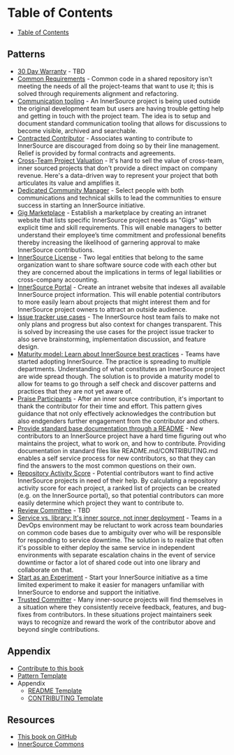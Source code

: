 <!--
Do not edit toc.md directly!!!
Instead edit toc_template.md
-->

<!--
  GOTCHA !!!
  Paths in here are relative to this file, and not relative to the root specified in .gitbook.yaml.
-->

# Table of Contents

* [Table of Contents](../book/toc.md)

## Patterns

* [30 Day Warranty](../patterns/2-structured/30-day-warranty.md) - TBD
* [Common Requirements](../patterns/2-structured/common-requirements.md) - Common code in a shared repository isn't meeting the needs of all the project-teams that want to use it; this is solved through requirements alignment and refactoring.
* [Communication tooling](../patterns/2-structured/project-setup/communication-tooling.md) - An InnerSource project is being used outside the original development team but users are having trouble getting help and getting in touch with the project team. The idea is to setup and document standard communication tooling that allows for discussions to become visible, archived and searchable.
* [Contracted Contributor](../patterns/2-structured/contracted-contributor.md) - Associates wanting to contribute to InnerSource are discouraged from doing so by their line management. Relief is provided by formal contracts and agreements.
* [Cross-Team Project Valuation](../patterns/2-structured/crossteam-project-valuation.md) - It's hard to sell the value of cross-team, inner sourced projects that don't provide a direct impact on company revenue. Here's a data-driven way to represent your project that both articulates its value and amplifies it.
* [Dedicated Community Manager](../patterns/2-structured/dedicated-community-leader.md) - Select people with both communications and technical skills to lead the communities to ensure success in starting an InnerSource initiative.
* [Gig Marketplace](../patterns/2-structured/gig-marketplace.md) - Establish a marketplace by creating an intranet website that lists specific InnerSource project needs as "Gigs" with explicit time and skill requirements.  This will enable managers to better understand their employee’s time commitment and professional benefits thereby increasing the likelihood of garnering approval to make InnerSource contributions.
* [InnerSource License](../patterns/2-structured/innersource-license.md) - Two legal entities that belong to the same organization want to share software source code with each other but they are concerned about the implications in terms of legal liabilities or cross-company accounting.
* [InnerSource Portal](../patterns/2-structured/innersource-portal.md) - Create an intranet website that indexes all available InnerSource project information. This will enable potential contributors to more easily learn about projects that might interest them and for InnerSource project owners to attract an outside audience.
* [Issue tracker use cases](../patterns/2-structured/project-setup/issue-tracker.md) - The InnerSource host team fails to make not only plans and progress but also context for changes transparent. This is solved by increasing the use cases for the project issue tracker to also serve brainstorming, implementation discussion, and feature design.
* [Maturity model: Learn about InnerSource best practices](../patterns/2-structured/maturity-model.md) - Teams have started adopting InnerSource. The practice is spreading to multiple departments. Understanding of what constitutes an InnerSource project are wide spread though. The solution is to provide a maturity model to allow for teams to go through a self check and discover patterns and practices that they are not yet aware of.
* [Praise Participants](../patterns/2-structured/praise-participants.md) - After an inner source contribution, it's important to thank the contributor for their time and effort. This pattern gives guidance that not only effectively acknowledges the contribution but also endgenders further engagement from the contributor and others.
* [Provide standard base documentation through a README](../patterns/2-structured/project-setup/base-documentation.md) - New contributors to an InnerSource project have a hard time figuring out who maintains the project, what to work on, and how to contribute. Providing documentation in standard files like README.md/CONTRIBUTING.md enables a self service process for new contributors, so that they can find the answers to the most common questions on their own.
* [Repository Activity Score](../patterns/2-structured/repository-activity-score.md) - Potential contributors want to find active InnerSource projects in need of their help. By calculating a repository activity score for each project, a ranked list of projects can be created (e.g. on the InnerSource portal), so that potential contributors can more easily determine which project they want to contribute to.
* [Review Committee](../patterns/2-structured/review-committee.md) - TBD
* [Service vs. library: It's inner source, not inner deployment](../patterns/2-structured/service-vs-library.md) - Teams in a DevOps environment may be reluctant to work across team boundaries on common code bases due to ambiguity over who will be responsible for responding to service downtime. The solution is to realize that often it's possible to either deploy the same service in independent environments with separate escalation chains in the event of service downtime or factor a lot of shared code out into one library and collaborate on that.
* [Start as an Experiment](../patterns/2-structured/start-as-experiment.md) - Start your InnerSource initiative as a time limited experiment to make it easier for managers unfamiliar with InnerSource to endorse and support the initiative.
* [Trusted Committer](../patterns/2-structured/trusted-committer.md) - Many inner-source projects will find themselves in a situation where they consistently receive feedback, features, and bug-fixes from contributors. In these situations project maintainers seek ways to recognize and reward the work of the contributor above and beyond single contributions.

## Appendix

* [Contribute to this book](../book/contribute-to-this-book.md)
* [Pattern Template](../meta/pattern-template.md)
* Appendix
  * [README Template]("../patterns/2-structured/project-setup/templates/README-template.md")
  * [CONTRIBUTING Template]("../patterns/2-structured/project-setup/templates/CONTRIBUTING-template.md")

## Resources

* [This book on GitHub](https://github.com/InnerSourceCommons/InnerSourcePatterns)
* [InnerSource Commons](http://innersourcecommons.org)
